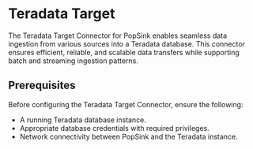 # Teradata Target

The Teradata Target Connector for PopSink enables seamless data ingestion from various sources into a Teradata database. This connector ensures efficient, reliable, and scalable data transfers while supporting batch and streaming ingestion patterns.

## Prerequisites

Before configuring the Teradata Target Connector, ensure the following:

- A running Teradata database instance.
- Appropriate database credentials with required privileges.
- Network connectivity between PopSink and the Teradata instance.
